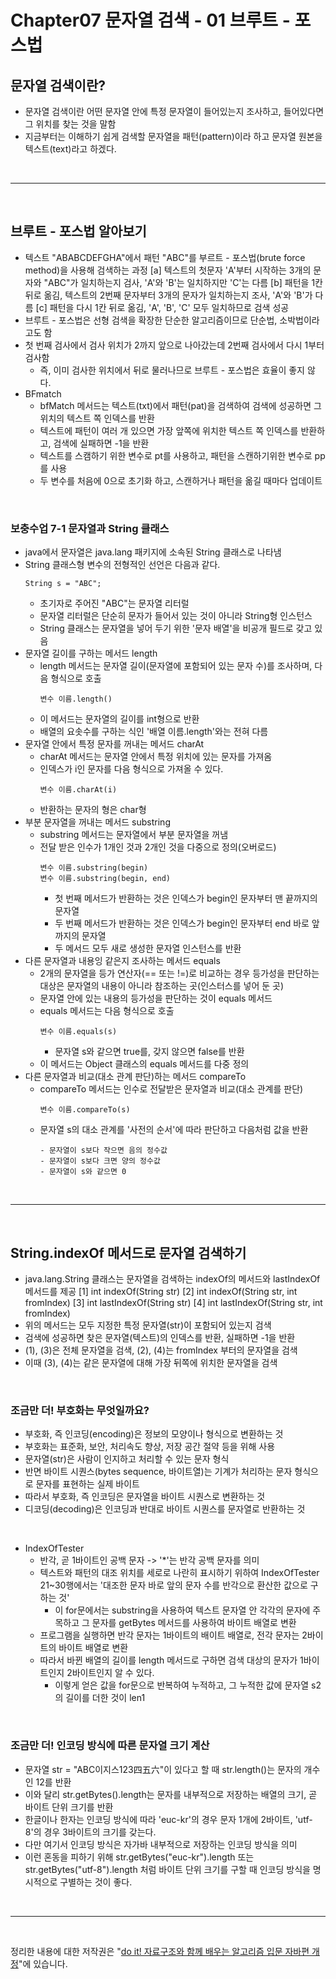 # Chapter07 문자열 검색 - 01 브루트 - 포스법

## 문자열 검색이란?
- 문자열 검색이란 어떤 문자열 안에 특정 문자열이 들어있는지 조사하고, 들어있다면 그 위치를 찾는 것을 말함
- 지금부터는 이해하기 쉽게 검색할 문자열을 패턴(pattern)이라 하고 문자열 원본을 텍스트(text)라고 하겠다.

<br>

---

<br>

## 브루트 - 포스법 알아보기
- 텍스트 "ABABCDEFGHA"에서 패턴 "ABC"를 부르트 - 포스법(brute force method)을 사용해 검색하는 과정
  [a] 텍스트의 첫문자 'A'부터 시작하는 3개의 문자와 "ABC"가 일치하는지 검사, 'A'와 'B'는 일치하지만 'C'는 다름
  [b] 패턴을 1칸 뒤로 옮김, 텍스트의 2번째 문자부터 3개의 문자가 일치하는지 조사, 'A'와 'B'가 다름
  [c] 패턴을 다시 1칸 뒤로 옮김, 'A', 'B', 'C' 모두 일치하므로 검색 성공
- 브루트 - 포스법은 선형 검색을 확장한 단순한 알고리즘이므로 단순법, 소박법이라고도 함
- 첫 번째 검사에서 검사 위치가 2까지 앞으로 나아갔는데 2번째 검사에서 다시 1부터 검사함
  - 즉, 이미 검사한 위치에서 뒤로 물러나므로 브루트 - 포스법은 효율이 좋지 않다.
- BFmatch
  - bfMatch 메서드는 텍스트(txt)에서 패턴(pat)을 검색하여 검색에 성공하면 그 위치의 텍스트 쪽 인덱스를 반환
  - 텍스트에 패턴이 여러 개 있으면 가장 앞쪽에 위치한 텍스트 쪽 인덱스를 반환하고, 검색에 실패하면 -1을 반환
  - 텍스트를 스캠하기 위한 변수로 pt를 사용하고, 패턴을 스캔하기위한 변수로 pp를 사용
  - 두 변수를 처음에 0으로 초기화 하고, 스캔하거나 패턴을 옮길 때마다 업데이트

<br>

### 보충수업 7-1 문자열과 String 클래스
- java에서 문자열은 java.lang 패키지에 소속된 String 클래스로 나타냄
- String 클래스형 변수의 전형적인 선언은 다음과 같다.
  ```
  String s = "ABC";
  ```
  - 초기자로 주어진 "ABC"는 문자열 리터럴
  - 문자열 리터럴은 단순히 문자가 들어서 있는 것이 아니라 String형 인스턴스
  - String 클래스는 문자열을 넣어 두기 위한 '문자 배열'을 비공개 필드로 갖고 있음
- 문자열 길이를 구하는 메서드 length
  - length 메서드는 문자열 길이(문자열에 포함되어 있는 문자 수)를 조사하며, 다음 형식으로 호출
    ```
    변수 이름.length()
    ```
  - 이 메서드는 문자열의 길이를 int형으로 반환
  - 배열의 요솟수를 구하는 식인 '배열 이름.length'와는 전혀 다름
- 문자열 안에서 특정 문자를 꺼내는 메서드 charAt
  - charAt 메서드는 문자열 안에서 특정 위치에 있는 문자를 가져옴
  - 인덱스가 i인 문자를 다음 형식으로 가져올 수 있다.
    ```
    변수 이름.charAt(i)
    ```
  - 반환하는 문자의 형은 char형
- 부분 문자열을 꺼내는 메서드 substring
  - substring 메서드는 문자열에서 부분 문자열을 꺼냄
  - 전달 받은 인수가 1개인 것과 2개인 것을 다중으로 정의(오버로드)
    ```
    변수 이름.substring(begin)
    변수 이름.substring(begin, end)
    ```
    - 첫 번째 메서드가 반환하는 것은 인덱스가 begin인 문자부터 맨 끝까지의 문자열
    - 두 번째 메서드가 반환하는 것은 인덱스가 begin인 문자부터 end 바로 앞까지의 문자열
    - 두 메서드 모두 새로 생성한 문자열 인스턴스를 반환
- 다른 문자열과 내용잉 같은지 조사하는 메서드 equals
  - 2개의 문자열을 등가 연산자(== 또는 !=)로 비교하는 경우 등가성을 판단하는 대상은 문자열의 내용이 아니라 참조하는 곳(인스터스를 넣어 둔 곳)
  - 문자열 안에 있는 내용의 등가성을 판단하는 것이 equals 메서드
  - equals 메서드는 다음 형식으로 호출
    ```
    변수 이름.equals(s)
    ```
    - 문자열 s와 같으면 true를, 갖지 않으면 false를 반환
  - 이 메서드는 Object 클래스의 equals 메서드를 다중 정의
- 다른 문자열과 비교(대소 관계 판단)하는 메서드 compareTo
  - compareTo 메서드는 인수로 전달받은 문자열과 비교(대소 관계를 판단)
    ```
    변수 이름.compareTo(s)
    ```
  - 문자열 s의 대소 관계를 '사전의 순서'에 따라 판단하고 다음처럼 값을 반환
    ```
    - 문자열이 s보다 작으면 음의 정수값
    - 문자열이 s보다 크면 양의 정수값
    - 문자열이 s와 같으면 0
    ```
    
<br>

---

<br>

## String.indexOf 메서드로 문자열 검색하기
- java.lang.String 클래스는 문자열을 검색하는 indexOf의 메서드와 lastIndexOf 메서드를 제공
  [1] int indexOf(String str)
  [2] int indexOf(String str, int fromIndex)
  [3] int lastIndexOf(String str)
  [4] int lastIndexOf(String str, int fromIndex)
- 위의 메서드는 모두 지정한 특정 문자열(str)이 포함되어 있는지 검색
- 검색에 성공하면 찾은 문자열(텍스트)의 인덱스를 반환, 실패하면 -1을 반환
- (1), (3)은 전체 문자열을 검색, (2), (4)는 fromIndex 부터의 문자열을 검색
- 이때 (3), (4)는 같은 문자열에 대해 가장 뒤쪽에 위치한 문자열을 검색

<br>

### 조금만 더! 부호화는 무엇일까요?
- 부호화, 즉 인코딩(encoding)은 정보의 모양이나 형식으로 변환하는 것
- 부호화는 표준화, 보안, 처리속도 향상, 저장 공간 절약 등을 위해 사용
- 문자열(str)은 사람이 인지하고 처리할 수 있는 문자 형식
- 반면 바이트 시퀀스(bytes sequence, 바이트열)는 기계가 처리하는 문자 형식으로 문자를 표현하는 실제 바이트
- 따라서 부호화, 즉 인코딩은 문자열을 바이트 시퀀스로 변환하는 것
- 디코딩(decoding)은 인코딩과 반대로 바이트 시퀀스를 문자열로 반환하는 것

<br>

- IndexOfTester
  - 반각, 곧 1바이트인 공백 문자 -> '*'는 반각 공백 문자를 의미
  - 텍스트와 패턴의 대조 위치를 세로로 나란히 표시하기 위하여 IndexOfTester 21~30행에서는 '대조한 문자 바로 앞의 문자 수를 반각으로 환산한 값으로 구하는 것'
    - 이 for문에서는 substring을 사용하여 텍스트 문자열 안 각각의 문자에 주목하고 그 문자를 getBytes 메서드를 사용하여 바이트 배열로 변환
  - 프로그램을 실행하면 반각 문자는 1바이트의 배이트 배열로, 전각 문자는 2바이트의 바이트 배열로 변환
  - 따라서 바뀐 배열의 길이를 length 메서드로 구하면 검색 대상의 문자가 1바이트인지 2바이트인지 알 수 있다.
    - 이렇게 얻은 값을 for문으로 반복하여 누적하고, 그 누적한 값에 문자열 s2의 길이를 더한 것이 len1

<br>

### 조금만 더! 인코딩 방식에 따른 문자열 크기 계산
- 문자열 str = "ABC이지스123四五六"이 있다고 할 때 str.length()는 문자의 개수인 12를 반환
- 이와 달리 str.getBytes().length는 문자를 내부적으로 저장하는 배열의 크기, 곧 바이트 단위 크기를 반환
- 한글이나 한자는 인코딩 방식에 따라 'euc-kr'의 경우 문자 1개에 2바이트, 'utf-8'의 경우 3바이트의 크기를 갖는다.
- 다만 여기서 인코딩 방식은 자가바 내부적으로 저장하는 인코딩 방식을 의미
- 이런 혼동을 피하기 위해 str.getBytes("euc-kr").length 또는 str.getBytes("utf-8").length 처럼 바이트 단위 크기를 구할 때 인코딩 방식을 명시적으로 구별하는 것이 좋다.

<br>

---

<br>

정리한 내용에 대한 저작권은 "[do it! 자료구조와 함께 배우는 알고리즘 입문 자바편 개정](https://www.aladin.co.kr/search/wsearchresult.aspx?SearchTarget=All&SearchWord=Do+it%21+%EC%9E%90%EB%A3%8C%EA%B5%AC%EC%A1%B0%EC%99%80+%ED%95%A8%EA%BB%98+%EB%B0%B0%EC%9A%B0%EB%8A%94+%EC%95%8C%EA%B3%A0%EB%A6%AC%EC%A6%98+%EC%9E%85%EB%AC%B8+%3A+%EC%9E%90%EB%B0%94+%ED%8E%B8)"에 있습니다.